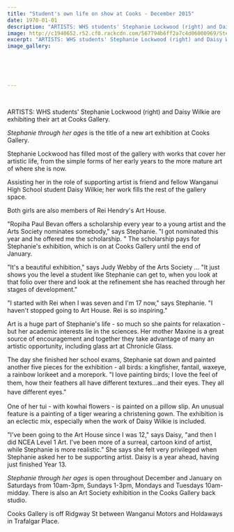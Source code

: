 ```yaml
---
title: "Student's own life on show at Cooks - December 2015"
date: 1970-01-01
description: "ARTISTS: WHS students' Stephanie Lockwood (right) and Daisy Wilkie are exhibiting their art at Cooks Gallery, Wanganui Midweek article on 16/12/15..."
image: http://c1940652.r52.cf0.rackcdn.com/567794b6ff2a7c4d06000969/Stephanie-Lockwood--Daisy-Wilkie-Cooks-Gallery-16.12.15.jpg
excerpt: "ARTISTS: WHS students' Stephanie Lockwood (right) and Daisy Wilkie are exhibiting their art at Cooks Gallery, Wanganui Midweek article on 16/12/15..."
image_gallery:
    
    
    
    
    
---
```


<p>&nbsp;</p>
<p>ARTISTS: WHS students' Stephanie Lockwood (right) and Daisy Wilkie are exhibiting their art at Cooks Gallery.</p>
<p><em>Stephanie through her ages</em>&nbsp;is the title of a new art exhibition at Cooks Gallery.</p>
<p>Stephanie Lockwood has filled most of the gallery with works that cover her artistic life, from the simple forms of her early years to the more mature art of where she is now.</p>
<p>Assisting her in the role of supporting artist is friend and fellow Wanganui High School student Daisy Wilkie; her work fills the rest of the gallery space.</p>
<p>Both girls are also members of Rei Hendry's Art House.</p>
<p>"Ropiha Paul Bevan offers a scholarship every year to a young artist and the Arts Society nominates somebody," says Stephanie. "I got nominated this year and he offered me the scholarship. " The scholarship pays for Stephanie's exhibition, which is on at Cooks Gallery until the end of January.</p>
<p>"It's a beautiful exhibition," says Judy Webby of the Arts Society ... "It just shows you the level a student like Stephanie can get to, when you look at that folio over there and look at the refinement she has reached through her stages of development."</p>
<p>"I started with Rei when I was seven and I'm 17 now," says Stephanie. "I haven't stopped going to Art House. Rei is so inspiring."</p>
<p>Art is a huge part of Stephanie's life - so much so she paints for relaxation - but her academic interests lie in the sciences. Her mother Maxine is a great source of encouragement and together they take advantage of many an artistic opportunity, including glass art at Chronicle Glass.</p>
<p>The day she finished her school exams, Stephanie sat down and painted another five pieces for the exhibition - all birds: a kingfisher, fantail, waxeye, a rainbow lorikeet and a morepork. "I love painting birds; I love the feel of them, how their feathers all have different textures...<span style="line-height: 1.5;">and their eyes. They all have different eyes."</span></p>
<p>One of her tui - with kowhai flowers - is painted on a pillow slip. An unusual feature is a painting of a tiger wearing a christening gown. The exhibition is an eclectic mix, especially when the work of Daisy Wilkie is included.</p>
<p>"I've been going to the Art House since I was 12," says Daisy, "and then I did NCEA Level 1 Art. I've been more of a surreal, cartoon kind of artist, while Stephanie is more realistic." She says she felt very privileged when Stephanie asked her to be supporting artist. Daisy is a year ahead, having just finished Year 13.</p>
<p><em>Stephanie through her ages</em>&nbsp;is open throughout December and January on Saturdays from 10am-3pm, Sundays 1-3pm, Mondays and Tuesdays 10am-midday. There is also an Art Society exhibition in the Cooks Gallery back studio.</p>
<p>Cooks Gallery is off Ridgway St between Wanganui Motors and Holdaways in Trafalgar Place.</p>

